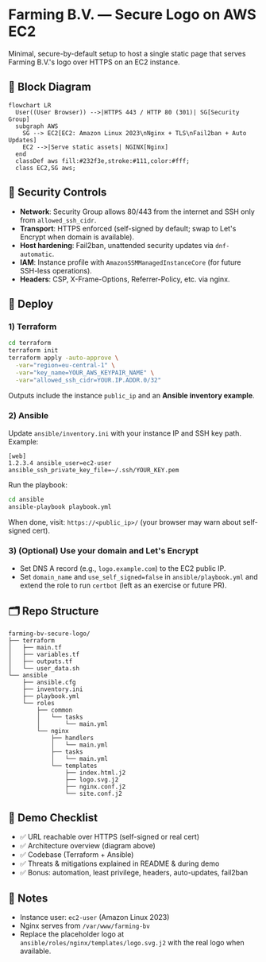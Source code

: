 # Farming B.V. — Secure Logo on AWS EC2

Minimal, secure-by-default setup to host a single static page that serves Farming B.V.'s logo over HTTPS on an EC2 instance.

## 🧱 Block Diagram

```mermaid
flowchart LR
  User((User Browser)) -->|HTTPS 443 / HTTP 80 (301)| SG[Security Group]
  subgraph AWS
    SG --> EC2[EC2: Amazon Linux 2023\nNginx + TLS\nFail2ban + Auto Updates]
    EC2 -->|Serve static assets| NGINX[Nginx]
  end
  classDef aws fill:#232f3e,stroke:#111,color:#fff;
  class EC2,SG aws;
```

## 🔐 Security Controls
- **Network**: Security Group allows 80/443 from the internet and SSH only from `allowed_ssh_cidr`.
- **Transport**: HTTPS enforced (self-signed by default; swap to Let's Encrypt when domain is available).
- **Host hardening**: Fail2ban, unattended security updates via `dnf-automatic`.
- **IAM**: Instance profile with `AmazonSSMManagedInstanceCore` (for future SSH-less operations).
- **Headers**: CSP, X-Frame-Options, Referrer-Policy, etc. via nginx.

## 🚀 Deploy

### 1) Terraform
```bash
cd terraform
terraform init
terraform apply -auto-approve \
  -var="region=eu-central-1" \
  -var="key_name=YOUR_AWS_KEYPAIR_NAME" \
  -var="allowed_ssh_cidr=YOUR.IP.ADDR.0/32"
```

Outputs include the instance `public_ip` and an **Ansible inventory example**.

### 2) Ansible
Update `ansible/inventory.ini` with your instance IP and SSH key path. Example:
```
[web]
1.2.3.4 ansible_user=ec2-user ansible_ssh_private_key_file=~/.ssh/YOUR_KEY.pem
```

Run the playbook:
```bash
cd ansible
ansible-playbook playbook.yml
```

When done, visit: `https://<public_ip>/` (your browser may warn about self-signed cert).

### 3) (Optional) Use your domain and Let's Encrypt
- Set DNS A record (e.g., `logo.example.com`) to the EC2 public IP.
- Set `domain_name` and `use_self_signed=false` in `ansible/playbook.yml` and extend the role to run `certbot` (left as an exercise or future PR).

## 🗂 Repo Structure
```
farming-bv-secure-logo/
├── terraform
│   ├── main.tf
│   ├── variables.tf
│   ├── outputs.tf
│   └── user_data.sh
└── ansible
    ├── ansible.cfg
    ├── inventory.ini
    ├── playbook.yml
    └── roles
        ├── common
        │   └── tasks
        │       └── main.yml
        └── nginx
            ├── handlers
            │   └── main.yml
            ├── tasks
            │   └── main.yml
            └── templates
                ├── index.html.j2
                ├── logo.svg.j2
                ├── nginx.conf.j2
                └── site.conf.j2
```

## 🧪 Demo Checklist
- ✅ URL reachable over HTTPS (self-signed or real cert)
- ✅ Architecture overview (diagram above)
- ✅ Codebase (Terraform + Ansible)
- ✅ Threats & mitigations explained in README & during demo
- ✅ Bonus: automation, least privilege, headers, auto-updates, fail2ban

## 📄 Notes
- Instance user: `ec2-user` (Amazon Linux 2023)
- Nginx serves from `/var/www/farming-bv`
- Replace the placeholder logo at `ansible/roles/nginx/templates/logo.svg.j2` with the real logo when available.
```
